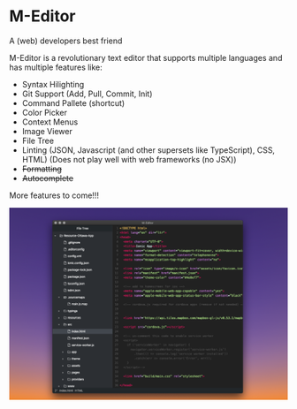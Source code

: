 # M-Editor

A (web) developers best friend

M-Editor is a revolutionary text editor that supports multiple languages and has multiple features like:

* Syntax Hilighting
* Git Support (Add, Pull, Commit, Init)
* Command Pallete (shortcut)
* Color Picker
* Context Menus
* Image Viewer
* File Tree
* Linting (JSON, Javascript (and other supersets like TypeScript), CSS, HTML) (Does not play well with web frameworks (no JSX))
* ~~Formatting~~
* ~~Autocomplete~~

More features to come!!!

![Image of M-Editor](M-Editor_Picture.png)